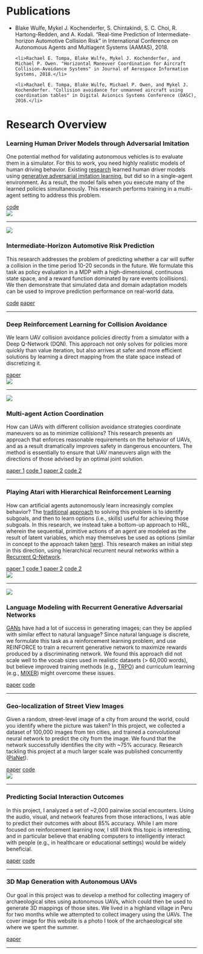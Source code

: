 
<h1 class="rsection">Publications</h1>

<ul class="pubs">
    <li>Blake Wulfe, Mykel J. Kochenderfer, S. Chintakindi, S. C. Choi, R. Hartong-Redden, and A. Kodali. “Real-time Prediction of Intermediate-horizon Automotive Collision Risk” in International Conference on Autonomous Agents and Multiagent Systems (AAMAS), 2018.</li>

    <li>Rachael E. Tompa, Blake Wulfe, Mykel J. Kochenderfer, and Michael P. Owen. "Horizontal Maneuver Coordination for Aircraft Collision-Avoidance Systems" in Journal of Aerospace Information Systems, 2018.</li>

    <li>Rachael E. Tompa, Blake Wulfe, Michael P. Owen, and Mykel J. Kochenderfer. "Collision avoidance for unmanned aircraft using coordination tables" in Digital Avionics Systems Conference (DASC), 2016.</li>
</ul>

<h1 class="rsection">Research Overview</h1>

<div class="container-fluid">
  <div class="row">
    <div class="col-md-8">
        <h3 class="rtitle">Learning Human Driver Models through Adversarial Imitation</h3>
        <p>
        One potential method for validating autonomous vehicles is to evaluate them in a simulator. For this to work, you need highly realistic models of human driving behavior. Existing <a href="https://arxiv.org/abs/1701.06699" class="md-link">research</a> learned human driver models using <a href="https://arxiv.org/abs/1606.03476" class="md-link">generative adversarial imitation learning</a>, but did so in a single-agent environment. As a result, the model fails when you execute many of the learned policies simultaneously. This research performs training in a multi-agent setting to address this problem.
        </p>
        <a href="https://github.com/wulfebw/ngsim_env" class="md-link btn-default btn">code</a>
    </div>
    <div class="col-md-4">
        <img class="rimg" src="{{ site.github.url }}/media/multiagent_driver.png" />
    </div>
  </div>
</div>

---

<div class="container-fluid">
  <div class="row">
    <div class="col-md-5">
        <img class="rimg" src="{{ site.github.url }}/media/behavior_sig.png" />
    </div>
    <div class="col-md-7">
        <h3 class="rtitle">Intermediate-Horizon Automotive Risk Prediction</h3>
        <p>
        This research addresses the problem of predicting whether a car will suffer a collision in the time period 10-20 seconds in the future. We formulate this task as policy evaluation in a MDP with a high-dimensional, continuous state space,  and a reward function dominated by rare events (collisions). We then demonstrate that simulated data and domain adaptation models can be used to improve prediction performance on real-world data.
        </p>
        <a href="https://github.com/wulfebw/risk_prediction" class="md-link btn-default btn">code</a>
        <a href="https://arxiv.org/abs/1802.01532" class="md-link btn-default btn">paper</a>
    </div>
  </div>
</div>

---

<div class="container-fluid">
  <div class="row">
    <div class="col-md-7">
        <h3 class="rtitle">Deep Reinforcement Learning for Collision Avoidance</h3>
        <p>
        We learn UAV collision avoidance policies directly from a simulator with a Deep Q-Network (DQN). This approach not only solves for policies more quickly than value iteration, but also arrives at safer and more efficient solutions by learning a direct mapping from the state space instead of discretizing it.
        </p>
        <a href="{{ site.github.url }}/assets/CS238_Final_Paper.pdf" class="md-link btn-default btn">paper</a>
    </div>
    <div class="col-md-5">
        <img class="rimg" src="{{ site.github.url }}/media/value_-180_reduced.png" />
    </div>
  </div>
</div>

---

<div class="container-fluid">
  <div class="row">
    <div class="col-md-5">
        <img class="rimg" src="{{ site.github.url }}/media/joint_actions_reduced.jpg" />
    </div>
    <div class="col-md-7">
        <h3 class="rtitle">Multi-agent Action Coordination</h3>
        <p>
        How can UAVs with different collision avoidance strategies coordinate maneuvers so as to minimize collisions? This research presents an approach that enforces reasonable requirements on the behavior of UAVs, and as a result dramatically improves safety in dangerous encounters. The method is essentially to ensure that UAV maneuvers align with the directions of those advised by an optimal joint solution. 
        </p>
        <a href="http://ieeexplore.ieee.org/document/7777958/" class="md-link btn-default btn">paper 1</a>
        <a href="https://github.com/sisl/HorizontalCoordUAVs" class="md-link btn-default btn">code 1</a>  
        <a href="https://arc.aiaa.org/doi/abs/10.2514/1.I010576" class="md-link btn-default btn">paper 2</a>
        <a href="https://github.com/sisl/HCoordTablesUAVs" class="md-link btn-default btn">code 2</a> 
    </div>
  </div>
</div>

---

<div class="container-fluid">
  <div class="row">
    <div class="col-md-8">
        <h3 class="rtitle">Playing Atari with Hierarchical Reinforcement Learning </h3>
        <p>
        How can artificial agents autonomously learn increasingly complex behavior? The <a href="http://people.idsia.ch/~juergen/subgoals.html" class="md-link">traditional</a> <a href="https://people.cs.umass.edu/~mahadeva/papers/hrl.pdf" class="md-link">approach</a> to solving this problem is to identify subgoals, and then to learn options (i.e., skills) useful for achieving those subgoals. In this research, we instead take a bottom-up approach to HRL, wherein the sequential, primitive actions of an agent are modeled as the result of latent variables, which may themselves be used as options (similar in concept to the approach taken <a href="http://www.ausy.tu-darmstadt.de/uploads/Site/EditPublication/Daniel2016JMLR.pdf" class="md-link">here</a>). This research makes an initial step in this direction, using hierarchical recurrent neural networks within a <a href="https://arxiv.org/abs/1507.06527" class="md-link">Recurrent Q-Network</a>.
        </p>
        <a href="{{ site.github.url }}/assets/CS239_Final_Paper.pdf" class="md-link btn-default btn">paper 1</a>
        <a href="https://github.com/wulfebw/hierarchical_rl" class="md-link btn-default btn">code 1</a>
        <a href="{{ site.github.url }}/assets/CS221_Final_Paper.pdf" class="md-link btn-default btn">paper 2</a>
        <a href="https://github.com/wulfebw/playing_atari" class="md-link btn-default btn">code 2</a> 
    </div>
    <div class="col-md-4">
        <img class="rimg" src="{{ site.github.url }}/media/hsRQN.jpg" />
    </div>
  </div>
</div>

---

<div class="container-fluid">
  <div class="row">
    <div class="col-md-5">
        <img class="rimg" src="{{ site.github.url }}/media/sine_reduced.png" />
    </div>
    <div class="col-md-7">
        <h3 class="rtitle">Language Modeling with Recurrent Generative Adversarial Networks</h3>
        <p>
        <a href="https://arxiv.org/abs/1406.2661" class="md-link">GANs</a> have had a lot of success in generating images; can they be applied with similar effect to natural language? Since natural language is discrete, we formulate this task as a reinforcement learning problem, and use REINFORCE to train a recurrent generative network to maximize rewards produced by a discriminating network. We found this approach did not scale well to the vocab sizes used in realistic datasets (> 60,000 words), but believe improved training methods (e.g., <a href="https://arxiv.org/abs/1502.05477" class="md-link">TRPO</a>) and curriculum learning (e.g., <a href="https://arxiv.org/abs/1511.06732" class="md-link">MIXER</a>) might overcome these issues.
        </p>
        <a href="{{ site.github.url }}/assets/CS224d_Final_Paper.pdf" class="md-link btn-default btn">paper</a>
        <a href="https://github.com/wulfebw/adversarial_rl" class="md-link btn-default btn">code</a>  
    </div>
  </div>
</div>

---

<div class="container-fluid">
  <div class="row">
    <div class="col-md-6">
        <h3 class="rtitle">Geo-localization of Street View Images</h3>
        <p>
        Given a random, street-level image of a city from around the world, could you identify where the picture was taken? In this project, we collected a dataset of 100,000 images from ten cities, and trained a convolutional neural network to predict the city from the image. We found that the network successfully identifies the city with ~75% accuracy. Research tackling this project at a much larger scale was published concurrently (<a href="https://arxiv.org/abs/1602.05314" class="md-link">PlaNet</a>).
        </p>
        <a href="{{ site.github.url }}/assets/CS231n_Final_Paper.pdf" class="md-link btn-default btn">paper</a>
        <a href="https://github.com/wulfebw/LittlePlaNet-Models" class="md-link btn-default btn">code</a> 
    </div>
    <div class="col-md-6">
        <img class="rimg" src="{{ site.github.url }}/media/tsne_reduced.jpg" />
    </div>
  </div>
</div>

---

<div class="container-fluid">
  <div class="row">
    <div class="col-md-12">
        <h3 class="rtitle">Predicting Social Interaction Outcomes</h3>
        <p>
        In this project, I analyzed a set of ~2,000 pairwise social encounters. Using the audio, visual, and network features from those interactions, I was able to predict their outcomes with about 85% accuracy. While I am more focused on reinforcement learning now, I still think this topic is interesting, and in particular believe that enabling computers to intelligently interact with people (e.g., in healthcare or educational settings) would be widely beneficial.
        </p>
        <a href="{{ site.github.url }}/assets/IS_Final_Paper.pdf" class="md-link btn-default btn">paper</a>
        <a href="https://github.com/wulfebw/Independent_Study" class="md-link btn-default btn">code</a> 
    </div>
  </div>
</div>

---

### 3D Map Generation with Autonomous UAVs
Our goal in this project was to develop a method for collecting imagery of archaeological sites using autonomous UAVs, which could then be used to generate 3D mappings of those sites. We lived in a highland village in Peru for two months while we attempted to collect imagery using the UAVs. The cover image for this website is a photo I took of the archaeological site where we spent the summer. 

<div>
<a href="https://www.cambridge.org/core/journals/advances-in-archaeological-practice/article/div-classtitlecapturing-complexitydiv/22A3C3132AA4F5C6ADAB72DEE1265582" class="md-link btn-default btn">paper</a>
</div>

---

